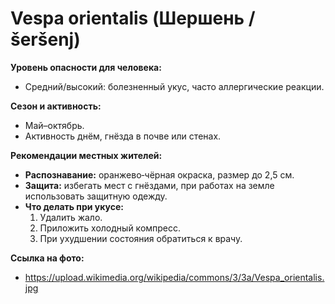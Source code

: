 # Vespa orientalis (Шершень / šeršenj)

**Уровень опасности для человека:**
- Средний/высокий: болезненный укус, часто аллергические реакции.

**Сезон и активность:**
- Май–октябрь.
- Активность днём, гнёзда в почве или стенах.

**Рекомендации местных жителей:**
- **Распознавание:** оранжево‑чёрная окраска, размер до 2,5 см.
- **Защита:** избегать мест с гнёздами, при работах на земле использовать защитную одежду.
- **Что делать при укусе:**
  1. Удалить жало.
  2. Приложить холодный компресс.
  3. При ухудшении состояния обратиться к врачу.

**Ссылка на фото:**
- https://upload.wikimedia.org/wikipedia/commons/3/3a/Vespa_orientalis.jpg

